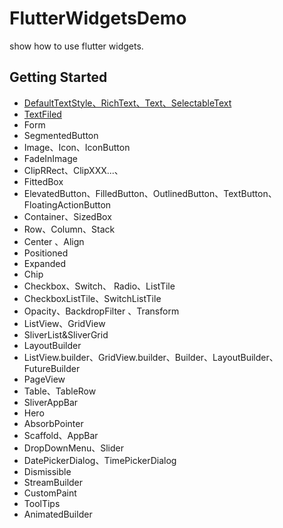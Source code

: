 # FlutterWidgetsDemo
show how to use flutter widgets.

## Getting Started
* [DefaultTextStyle、RichText、Text、SelectableText](https://github.com/103style/FlutterWidgetsDemo/blob/master/lib/demo/Text.dart)
* [TextFiled](https://github.com/103style/FlutterWidgetsDemo/blob/master/lib/demo/TextFiledDemo.dart)
* Form
* SegmentedButton
* Image、Icon、IconButton
* FadeInImage
* ClipRRect、ClipXXX...、
* FittedBox
* ElevatedButton、FilledButton、OutlinedButton、TextButton、 FloatingActionButton
* Container、SizedBox
* Row、Column、Stack
* Center 、Align
* Positioned
* Expanded
* Chip
* Checkbox、Switch、 Radio、ListTile
* CheckboxListTile、SwitchListTile
* Opacity、BackdropFilter 、Transform
* ListView、GridView
* SliverList&SliverGrid
* LayoutBuilder
* ListView.builder、GridView.builder、Builder、LayoutBuilder、FutureBuilder
* PageView
* Table、TableRow
* SliverAppBar
* Hero
* AbsorbPointer
* Scaffold、AppBar
* DropDownMenu、Slider
* DatePickerDialog、TimePickerDialog
* Dismissible
* StreamBuilder
* CustomPaint
* ToolTips
* AnimatedBuilder